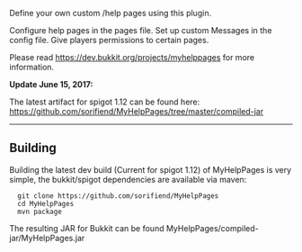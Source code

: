 Define your own custom /help pages using this plugin.

Configure help pages in the pages file.
Set up custom Messages in the config file.
Give players permissions to certain pages.

Please read https://dev.bukkit.org/projects/myhelppages for more information.

**Update June 15, 2017:**

The latest artifact for spigot 1.12 can be found here: https://github.com/sorifiend/MyHelpPages/tree/master/compiled-jar

---
Building
---
Building the latest dev build (Current for spigot 1.12) of MyHelpPages is very simple, the bukkit/spigot dependencies are available via maven:

```
  git clone https://github.com/sorifiend/MyHelpPages
  cd MyHelpPages
  mvn package
```

The resulting JAR for Bukkit can be found MyHelpPages/compiled-jar/MyHelpPages.jar
